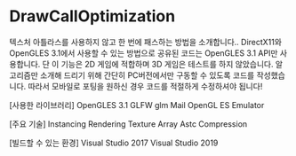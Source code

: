 # DrawCallOptimization
텍스처 아틀라스를 사용하지 않고 한 번에 패스하는 방법을 소개합니다..
DirectX11와 OpenGLES 3.1에서 사용할 수 있는 방법으로 공유된 코드는 OpenGLES 3.1 API만 사용합니다.
단 이 기능은 2D 게임에 적합하며 3D 게임은 테스트를 하지 않았습니다.
알고리즘만 소개해 드리기 위해 간단히 PC버전에서만 구동할 수 있도록 코드를 작성했습니다.
따라서 모바일로 포팅을 원하신 경우 코드를 적절하게 수정하셔야 됩니다!

[사용한 라이브러리]
OpenGLES 3.1
GLFW
glm
Mail OpenGL ES Emulator

[주요 기술]
Instancing Rendering
Texture Array
Astc Compression

[빌드할 수 있는 환경]
Visual Studio 2017
Visual Studio 2019
